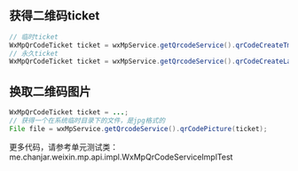 ## 获得二维码ticket
```java
// 临时ticket
WxMpQrCodeTicket ticket = wxMpService.getQrcodeService().qrCodeCreateTmpTicket(scene, expire_seconds);
// 永久ticket
WxMpQrCodeTicket ticket = wxMpService.getQrcodeService().qrCodeCreateLastTicket(scene);
```

## 换取二维码图片
```java
WxMpQrCodeTicket ticket = ...;
// 获得一个在系统临时目录下的文件，是jpg格式的
File file = wxMpService.getQrcodeService().qrCodePicture(ticket);
```
更多代码，请参考单元测试类：me.chanjar.weixin.mp.api.impl.WxMpQrCodeServiceImplTest